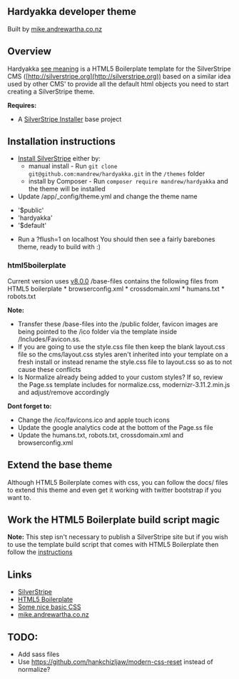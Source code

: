 ## Hardyakka developer theme
Built by [mike.andrewartha.co.nz](http://mike.andrewartha.co.nz/)

## Overview
Hardyakka [see meaning](http://en.wikipedia.org/wiki/Yakka) is a HTML5 Boilerplate template for the SilverStripe CMS ([http://silverstripe.org](http://silverstripe.org)) based on a similar idea used by other CMS' to provide all the default html objects you need to start creating a SilverStripe theme.

**Requires:**
 * A [SilverStripe Installer](http://github.com/silverstripe/silverstripe-installer) base project

## Installation instructions ##
 * [Install SilverStripe](http://silverstripe.org/download) either by:
    * manual install - Run `git clone git@github.com:mandrew/hardyakka.git` in the `/themes` folder
    * install by Composer - Run `composer require mandrew/hardyakka` and the theme will be installed
 * Update /app/_config/theme.yml and change the theme name
 - '$public'
 - 'hardyakka'
 - '$default'
 * Run a ?flush=1 on localhost
You should then see a fairly barebones theme, ready to build with :)

### html5boilerplate ###
Current version uses [v8.0.0](https://github.com/h5bp/html5-boilerplate/blob/v8.0.0/CHANGELOG.md)
/base-files contains the following files from HTML5 boilerplate
	* browserconfig.xml
	* crossdomain.xml
	* humans.txt
	* robots.txt

**Note:** 
 * Transfer these /base-files into the /public folder, favicon images are being pointed to the /ico folder via the template inside /Includes/Favicon.ss.
 * If you are going to use the style.css file then keep the blank layout.css file so the cms/layout.css styles aren't inherited into your template on a fresh install or instead rename the style.css file to layout.css so as to not cause these conflicts
 * Is Normalize already being added to your custom styles? If so, review the Page.ss template includes for normalize.css, modernizr-3.11.2.min.js and adjust/remove accordingly 

**Dont forget to:**
 * Change the /ico/favicons.ico and apple touch icons
 * Update the google analytics code at the bottom of the Page.ss file
 * Update the humans.txt, robots.txt, crossdomain.xml and browserconfig.xml

## Extend the base theme ##
Although HTML5 Boilerplate comes with css, you can follow the docs/ files to extend this theme and even get it working with twitter bootstrap if you want to.

## Work the HTML5 Boilerplate build script magic ##
**Note:** This step isn't necessary to publish a SilverStripe site but if you wish to use the template build script that comes with HTML5 Boilerplate then follow the [instructions](https://github.com/h5bp/html5-boilerplate/tree/v8.0.0)

## Links ##

 * [SilverStripe](http://silverstripe.org/)
 * [HTML5 Boilerplate](http://html5boilerplate.com/)
 * [Some nice basic CSS](https://some-nice-basic-css.netlify.app)
 * [mike.andrewartha.co.nz](http://mike.andrewartha.co.nz/)

## TODO: ##

 * Add sass files
 * Use https://github.com/hankchizljaw/modern-css-reset instead of normalize?